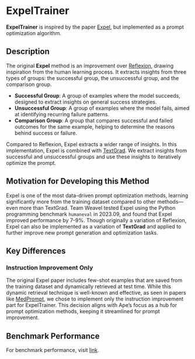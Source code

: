 # ExpelTrainer

**ExpelTrainer** is inspired by the paper [Expel](https://arxiv.org/abs/2308.10144), but implemented as a prompt optimization algorithm.

## Description

The original **Expel** method is an improvement over [Reflexion](https://arxiv.org/abs/2303.11366), drawing inspiration from the human learning process. It extracts insights from three types of groups: the successful group, the unsuccessful group, and the comparison group.

- **Successful Group**: A group of examples where the model succeeds, designed to extract insights on general success strategies.
- **Unsuccessful Group**: A group of examples where the model fails, aimed at identifying recurring failure patterns.
- **Comparison Group**: A group that compares successful and failed outcomes for the same example, helping to determine the reasons behind success or failure.

Compared to Reflexion, Expel extracts a wider range of insights. In this implementation, Expel is combined with [TextGrad](https://arxiv.org/abs/2406.07496). We extract insights from successful and unsuccessful groups and use these insights to iteratively optimize the prompt.

## Motivation for Developing this Method

Expel is one of the most data-driven prompt optimization methods, learning significantly more from the training dataset compared to other methods—even more than TextGrad. Team Weavel tested Expel using the Python programming benchmark `humaneval` in 2023.09, and found that Expel improved performance by 7-9%.
Though originally a variation of Reflexion, Expel can also be implemented as a variation of **TextGrad** and applied to further improve new prompt generation and optimization tasks.

## Key Differences

### Instruction Improvement Only

The original Expel paper includes few-shot examples that are saved from the training dataset and dynamically retrieved at test time. While this dynamic retrieval technique is well-known and effective, as seen in papers like [MedPrompt](https://arxiv.org/abs/2311.16452), we chose to implement only the instruction improvement part for ExpelTrainer. This decision aligns with Ape’s focus as a hub for prompt optimization methods, keeping it streamlined for prompt improvement.

## Benchmark Performance

For benchmark performance, visit [link](../../../../../../../experiments/trainer/community/expel/RESULT.md).
